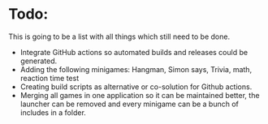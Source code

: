 # Todo:
This is going to be a list with all things which still need to be done.

- Integrate GitHub actions so automated builds and releases could be generated.
- Adding the following minigames: Hangman, Simon says, Trivia, math, reaction time test
- Creating build scripts as alternative or co-solution for Github actions.
- Merging all games in one application so it can be maintained better, the launcher can be removed and every minigame can be a bunch of includes in a folder.